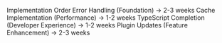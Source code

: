 Implementation Order
Error Handling (Foundation) → 2-3 weeks
Cache Implementation (Performance) → 1-2 weeks
TypeScript Completion (Developer Experience) → 1-2 weeks
Plugin Updates (Feature Enhancement) → 2-3 weeks